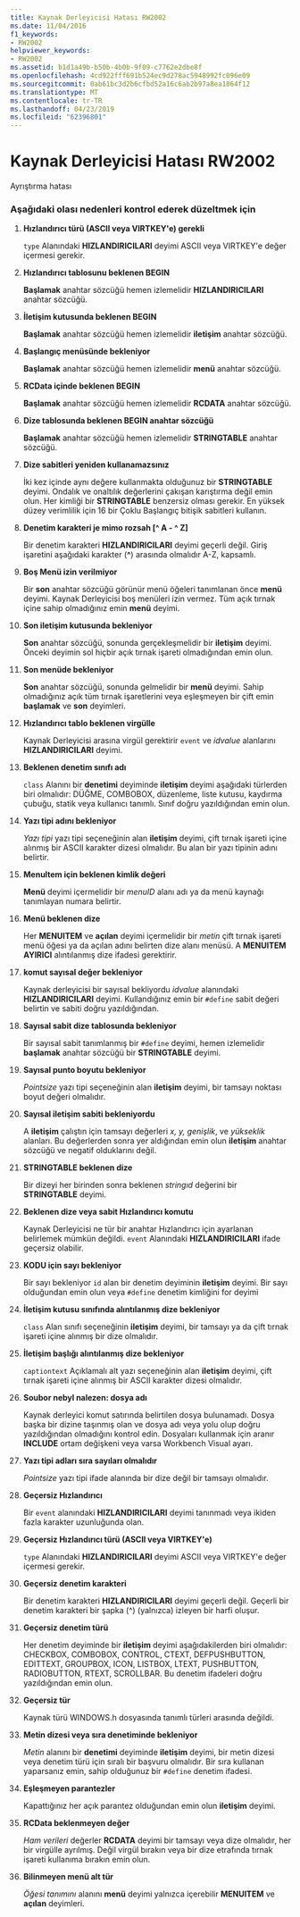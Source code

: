 ```yaml
---
title: Kaynak Derleyicisi Hatası RW2002
ms.date: 11/04/2016
f1_keywords:
- RW2002
helpviewer_keywords:
- RW2002
ms.assetid: b1d1a49b-b50b-4b0b-9f09-c7762e2dbe8f
ms.openlocfilehash: 4cd922fff691b524ec9d278ac5948992fc096e09
ms.sourcegitcommit: 0ab61bc3d2b6cfbd52a16c6ab2b97a8ea1864f12
ms.translationtype: MT
ms.contentlocale: tr-TR
ms.lasthandoff: 04/23/2019
ms.locfileid: "62396801"
---
```

# <a name="resource-compiler-error-rw2002"></a>Kaynak Derleyicisi Hatası RW2002

Ayrıştırma hatası

### <a name="to-fix-by-checking-the-following-possible-causes"></a>Aşağıdaki olası nedenleri kontrol ederek düzeltmek için

1. **Hızlandırıcı türü (ASCII veya VIRTKEY'e) gerekli**

   `type` Alanındaki **HIZLANDIRICILARI** deyimi ASCII veya VIRTKEY'e değer içermesi gerekir.

1. **Hızlandırıcı tablosunu beklenen BEGIN**

   **Başlamak** anahtar sözcüğü hemen izlemelidir **HIZLANDIRICILARI** anahtar sözcüğü.

1. **İletişim kutusunda beklenen BEGIN**

   **Başlamak** anahtar sözcüğü hemen izlemelidir **iletişim** anahtar sözcüğü.

1. **Başlangıç menüsünde bekleniyor**

   **Başlamak** anahtar sözcüğü hemen izlemelidir **menü** anahtar sözcüğü.

1. **RCData içinde beklenen BEGIN**

   **Başlamak** anahtar sözcüğü hemen izlemelidir **RCDATA** anahtar sözcüğü.

1. **Dize tablosunda beklenen BEGIN anahtar sözcüğü**

   **Başlamak** anahtar sözcüğü hemen izlemelidir **STRINGTABLE** anahtar sözcüğü.

1. **Dize sabitleri yeniden kullanamazsınız**

   İki kez içinde aynı değere kullanmakta olduğunuz bir **STRINGTABLE** deyimi. Ondalık ve onaltılık değerlerini çakışan karıştırma değil emin olun. Her kimliği bir **STRINGTABLE** benzersiz olması gerekir. En yüksek düzey verimlilik için 16 bir Çoklu Başlangıç bitişik sabitleri kullanın.

1. **Denetim karakteri je mimo rozsah [^ A - ^ Z]**

   Bir denetim karakteri **HIZLANDIRICILARI** deyimi geçerli değil. Giriş işaretini aşağıdaki karakter (**^**) arasında olmalıdır A-Z, kapsamlı.

1. **Boş Menü izin verilmiyor**

   Bir **son** anahtar sözcüğü görünür menü öğeleri tanımlanan önce **menü** deyimi. Kaynak Derleyicisi boş menüleri izin vermez. Tüm açık tırnak içine sahip olmadığınız emin **menü** deyimi.

1. **Son iletişim kutusunda bekleniyor**

   **Son** anahtar sözcüğü, sonunda gerçekleşmelidir bir **iletişim** deyimi. Önceki deyimin sol hiçbir açık tırnak işareti olmadığından emin olun.

1. **Son menüde bekleniyor**

   **Son** anahtar sözcüğü, sonunda gelmelidir bir **menü** deyimi. Sahip olmadığınız açık tüm tırnak işaretlerini veya eşleşmeyen bir çift emin **başlamak** ve **son** deyimleri.

1. **Hızlandırıcı tablo beklenen virgülle**

   Kaynak Derleyicisi arasına virgül gerektirir `event` ve *idvalue* alanlarını **HIZLANDIRICILARI** deyimi.

1. **Beklenen denetim sınıfı adı**

   `class` Alanını bir **denetimi** deyiminde **iletişim** deyimi aşağıdaki türlerden biri olmalıdır: DÜĞME, COMBOBOX, düzenleme, liste kutusu, kaydırma çubuğu, statik veya kullanıcı tanımlı. Sınıf doğru yazıldığından emin olun.

1. **Yazı tipi adını bekleniyor**

   *Yazı tipi* yazı tipi seçeneğinin alan **iletişim** deyimi, çift tırnak işareti içine alınmış bir ASCII karakter dizesi olmalıdır. Bu alan bir yazı tipinin adını belirtir.

1. **MenuItem için beklenen kimlik değeri**

   **Menü** deyimi içermelidir bir *menuID* alanı adı ya da menü kaynağı tanımlayan numara belirtir.

1. **Menü beklenen dize**

   Her **MENUITEM** ve **açılan** deyimi içermelidir bir *metin* çift tırnak işareti menü öğesi ya da açılan adını belirten dize alanı menüsü. A **MENUITEM AYIRICI** alıntılanmış dize ifadesi gerektirir.

1. **komut sayısal değer bekleniyor**

   Kaynak derleyicisi bir sayısal bekliyordu *idvalue* alanındaki **HIZLANDIRICILARI** deyimi. Kullandığınız emin bir `#define` sabit değeri belirtin ve sabiti doğru yazıldığından.

1. **Sayısal sabit dize tablosunda bekleniyor**

   Bir sayısal sabit tanımlanmış bir `#define` deyimi, hemen izlemelidir **başlamak** anahtar sözcüğü bir **STRINGTABLE** deyimi.

1. **Sayısal punto boyutu bekleniyor**

   *Pointsize* yazı tipi seçeneğinin alan **iletişim** deyimi, bir tamsayı noktası boyut değeri olmalıdır.

1. **Sayısal iletişim sabiti bekleniyordu**

   A **iletişim** çalıştın için tamsayı değerleri *x, y, genişlik*, ve *yükseklik* alanları. Bu değerlerden sonra yer aldığından emin olun **iletişim** anahtar sözcüğü ve negatif olduklarını değil.

1. **STRINGTABLE beklenen dize**

   Bir dizeyi her birinden sonra beklenen *stringıd* değerini bir **STRINGTABLE** deyimi.

1. **Beklenen dize veya sabit Hızlandırıcı komutu**

   Kaynak Derleyicisi ne tür bir anahtar Hızlandırıcı için ayarlanan belirlemek mümkün değildi. `event` Alanındaki **HIZLANDIRICILARI** ifade geçersiz olabilir.

1. **KODU için sayı bekleniyor**

   Bir sayı bekleniyor `id` alan bir denetim deyiminin **iletişim** deyimi. Bir sayı olduğundan emin olun veya `#define` denetim kimliğini for deyimi

1. **İletişim kutusu sınıfında alıntılanmış dize bekleniyor**

   `class` Alan sınıfı seçeneğinin **iletişim** deyimi, bir tamsayı ya da çift tırnak işareti içine alınmış bir dize olmalıdır.

1. **İletişim başlığı alıntılanmış dize bekleniyor**

   `captiontext` Açıklamalı alt yazı seçeneğinin alan **iletişim** deyimi, çift tırnak işareti içine alınmış bir ASCII karakter dizesi olmalıdır.

1. **Soubor nebyl nalezen: dosya adı**

   Kaynak derleyici komut satırında belirtilen dosya bulunamadı. Dosya başka bir dizine taşınmış olan ve dosya adı veya yolu olup doğru yazıldığından olmadığını kontrol edin. Dosyaları kullanmak için aranır **INCLUDE** ortam değişkeni veya varsa Workbench Visual ayarı.

1. **Yazı tipi adları sıra sayıları olmalıdır**

   *Pointsize* yazı tipi ifade alanında bir dize değil bir tamsayı olmalıdır.

1. **Geçersiz Hızlandırıcı**

   Bir `event` alanındaki **HIZLANDIRICILARI** deyimi tanınmadı veya ikiden fazla karakter uzunluğunda olan.

1. **Geçersiz Hızlandırıcı türü (ASCII veya VIRTKEY'e)**

   `type` Alanındaki **HIZLANDIRICILARI** deyimi ASCII veya VIRTKEY'e değer içermesi gerekir.

1. **Geçersiz denetim karakteri**

   Bir denetim karakteri **HIZLANDIRICILARI** deyimi geçerli değil. Geçerli bir denetim karakteri bir şapka (^) (yalnızca) izleyen bir harfi oluşur.

1. **Geçersiz denetim türü**

   Her denetim deyiminde bir **iletişim** deyimi aşağıdakilerden biri olmalıdır: CHECKBOX, COMBOBOX, CONTROL, CTEXT, DEFPUSHBUTTON, EDITTEXT, GROUPBOX, ICON, LISTBOX, LTEXT, PUSHBUTTON, RADIOBUTTON, RTEXT, SCROLLBAR. Bu denetim ifadeleri doğru yazıldığından emin olun.

1. **Geçersiz tür**

   Kaynak türü WINDOWS.h dosyasında tanımlı türleri arasında değildi.

1. **Metin dizesi veya sıra denetiminde bekleniyor**

   *Metin* alanını bir **denetimi** deyiminde **iletişim** deyimi, bir metin dizesi veya denetim türü için sıralı bir başvuru olmalıdır. Bir sıra kullanan yaparsanız emin, sahip olduğunuz bir `#define` denetim ifadesi.

1. **Eşleşmeyen parantezler**

   Kapattığınız her açık parantez olduğundan emin olun **iletişim** deyimi.

1. **RCData beklenmeyen değer**

   *Ham verileri* değerler **RCDATA** deyimi bir tamsayı veya dize olmalıdır, her bir virgülle ayrılmış. Değil virgül bırakın veya bir dize etrafında tırnak işareti kullanıma bırakın emin olun.

1. **Bilinmeyen menü alt tür**

   *Öğesi tanımını* alanını **menü** deyimi yalnızca içerebilir **MENUITEM** ve **açılan** deyimleri.